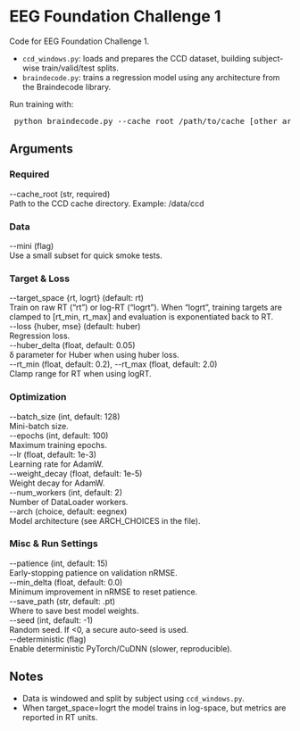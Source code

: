# EEG Foundation Challenge 1

Code for EEG Foundation Challenge 1.  

- `ccd_windows.py`: loads and prepares the CCD dataset, building subject-wise train/valid/test splits.  
- `braindecode.py`: trains a regression model using any architecture from the Braindecode library.  

Run training with:  

<pre> python braindecode.py --cache_root /path/to/cache [other arguments...] </pre>

## Arguments

### Required
--cache_root (str, required)  
Path to the CCD cache directory. Example: /data/ccd  

### Data
--mini (flag)  
Use a small subset for quick smoke tests.  

### Target & Loss
--target_space {rt, logrt} (default: rt)  
Train on raw RT (“rt”) or log-RT (“logrt”). When “logrt”, training targets are clamped to [rt_min, rt_max] and evaluation is exponentiated back to RT.  
--loss {huber, mse} (default: huber)  
Regression loss.  
--huber_delta (float, default: 0.05)  
δ parameter for Huber when using huber loss.  
--rt_min (float, default: 0.2), --rt_max (float, default: 2.0)  
Clamp range for RT when using logRT.  

### Optimization
--batch_size (int, default: 128)  
Mini-batch size.  
--epochs (int, default: 100)  
Maximum training epochs.  
--lr (float, default: 1e-3)  
Learning rate for AdamW.  
--weight_decay (float, default: 1e-5)  
Weight decay for AdamW.  
--num_workers (int, default: 2)  
Number of DataLoader workers.  
--arch (choice, default: eegnex)  
Model architecture (see ARCH_CHOICES in the file).  

### Misc & Run Settings
--patience (int, default: 15)  
Early-stopping patience on validation nRMSE.  
--min_delta (float, default: 0.0)  
Minimum improvement in nRMSE to reset patience.  
--save_path (str, default: <arch>.pt)  
Where to save best model weights.  
--seed (int, default: -1)  
Random seed. If <0, a secure auto-seed is used.  
--deterministic (flag)  
Enable deterministic PyTorch/CuDNN (slower, reproducible).  

## Notes
- Data is windowed and split by subject using `ccd_windows.py`.  
- When target_space=logrt the model trains in log-space, but metrics are reported in RT units.  
